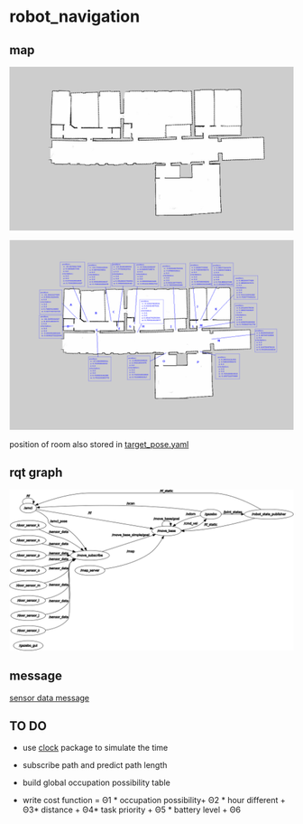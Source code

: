# robot_navigation

## map

![map](./img/office.jpg)

![map](./img/office_pos.png)

position of room also stored in [target_pose.yaml](./param/target_pose.yaml)

## rqt graph

![rqt](./img/rosgraph.png)

## message
[sensor data message](./msg/sensor_data.msg)

## TO DO

- use [clock](http://wiki.ros.org/Clock) package to simulate the time

- subscribe path and predict path length

- build global occupation possibility table

- write cost function = Θ1 * occupation possibility+  Θ2 * hour different +  Θ3* distance + Θ4* task priority + Θ5 * battery level + Θ6